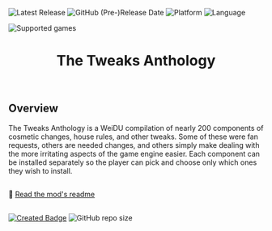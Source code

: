 ![Latest Release](https://img.shields.io/github/v/release/Gibberlings3/Tweaks-Anthology?include_prereleases&color=blue)
![GitHub (Pre-)Release Date](https://img.shields.io/github/release-date-pre/Gibberlings3/Tweaks-Anthology?color=gold)
![Platform](https://img.shields.io/static/v1?label=platform&message=windows%20%7C%20macOS%20%7C%20linux%20%7C%20Project%20Infinity&color=informational)
![Language](https://img.shields.io/static/v1?label=language&message=English%20%7C%20Chinese%20%7C%20Czech%20%7C%20French%20%7C%20German%20%7C%20Italian%20%7C%20Korean%20%7C%20Polish%20%7C%20Russian%20%7C%20Spanish&color=limegreen)

![Supported games](https://img.shields.io/static/v1?label=supported%20games&message=BG%20%7C%20BG2%20%7C%20BGT%20%7C%20BGEE%20%7C%20BG2EE%20%7C%20EET%20%7C%20IWD%20%7C%20IWDEE%20%7C%20IWD2%20%7C%20IWD-in-BG2%20%7C%20PsT%20%7C%20PsTEE&color=dodgerblue)


<div align="center"><h1></a>The Tweaks Anthology</h1>

</div><br>

## 

## Overview



The Tweaks Anthology is a WeiDU compilation of nearly 200 components of cosmetic changes, house rules, and other tweaks. Some of these were fan requests, others are needed changes, and others simply make dealing with the more irritating aspects of the game engine easier. Each component can be installed separately so the player can pick and choose only which ones they wish to install.

## 

:page_facing_up: [Read the mod's readme](https://gibberlings3.github.io/Documentation/readmes/readme-cdtweaks.html) 

## 

[![Created Badge](https://badges.pufler.dev/created/Gibberlings3/Tweaks-Anthology?style=plastic&label=Created)](https://badges.pufler.dev)
![GitHub repo size](https://img.shields.io/github/repo-size/Gibberlings3/Tweaks-Anthology?style=plastic&label=repo%20size)
